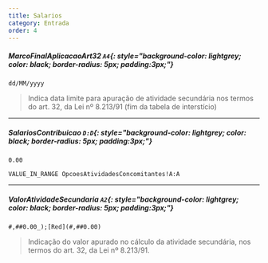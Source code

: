 ```yaml
---
title: Salarios
category: Entrada
order: 4
---
```


##### **MarcoFinalAplicacaoArt32** `A4`{: style="background-color: lightgrey; color: black; border-radius: 5px; padding:3px;"}


~~~
dd/MM/yyyy
~~~


> Indica data limite para apuração de atividade secundária nos termos do art. 32, da Lei nº 8.213/91 (fim da tabela de interstício)

* * *

##### **SalariosContribuicao** `D:D`{: style="background-color: lightgrey; color: black; border-radius: 5px; padding:3px;"}


~~~
0.00
~~~


~~~
VALUE_IN_RANGE OpcoesAtividadesConcomitantes!A:A
~~~



* * *

##### **ValorAtividadeSecundaria** `A2`{: style="background-color: lightgrey; color: black; border-radius: 5px; padding:3px;"}


~~~
#,##0.00_);[Red](#,##0.00)
~~~


> Indicação do valor apurado no cálculo da atividade secundária, nos termos do art. 32, da Lei nº 8.213/91.
